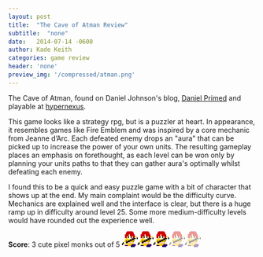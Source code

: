 ```yaml
---
layout: post
title:  "The Cave of Atman Review"
subtitle:  "none"
date:   2014-07-14 -0600
author: Kade Keith
categories: game review
header: 'none'
preview_img: '/compressed/atman.png'
---
```

The Cave of Atman, found on Daniel Johnson's blog, [Daniel Primed](https://danielprimed.com/) and playable at [hypernexus](https://hypernexus.itch.io/the-cave-of-atman).

This game looks like a strategy rpg, but is a puzzler at heart. In appearance, it resembles games like Fire Emblem and was inspired by a core mechanic from Jeanne d’Arc. Each defeated enemy drops an "aura" that can be picked up to increase the power of your own units. The resulting gameplay places an emphasis on forethought, as each level can be won only by planning your units paths to that they can gather aura's optimally whilst defeating each enemy.

I found this to be a quick and easy puzzle game with a bit of character that shows up at the end. My main complaint would be the difficulty curve. Mechanics are explained well and the interface is clear, but there is a huge ramp up in difficulty around level 25. Some more medium-difficulty levels would have rounded out the experience well.

<span class="game-score"> **Score**: 3 cute pixel monks out of 5 ![3 out of 5](/compressed/atman.png)</span>
